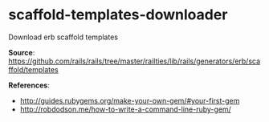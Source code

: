 # scaffold-templates-downloader

Download erb scaffold templates

**Source**: https://github.com/rails/rails/tree/master/railties/lib/rails/generators/erb/scaffold/templates

**References**:
* http://guides.rubygems.org/make-your-own-gem/#your-first-gem
* http://robdodson.me/how-to-write-a-command-line-ruby-gem/
